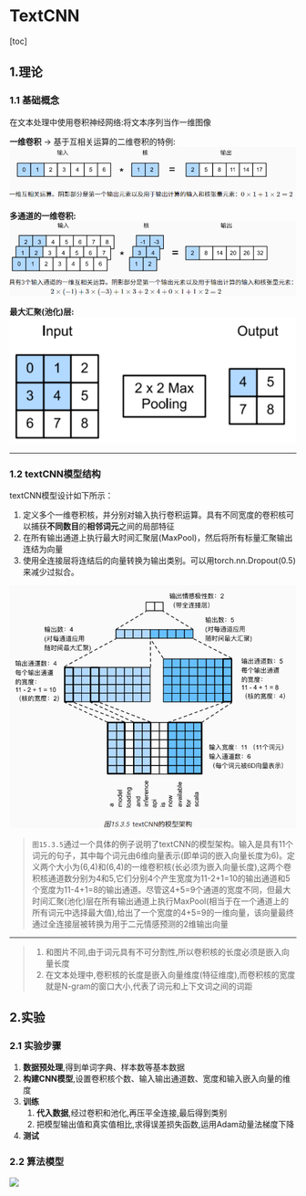 # TextCNN

[toc]

## 1.理论

### 1.1 基础概念

在文本处理中使用卷积神经网络:将文本序列当作一维图像

**一维卷积** -> 基于互相关运算的二维卷积的特例:
![ ](img/TextCNN-One-Dimentional-Conv.png)

**多通道的一维卷积:**
![ ](img/TextCNN-Many-Channels-One-Dimentional-Conv.png)

**最大汇聚(池化)层:**
![ ](img/TextCNN-MaxPool.png)

---

### 1.2 textCNN模型结构

textCNN模型设计如下所示：

1) 定义多个一维卷积核，并分别对输入执行卷积运算。具有不同宽度的卷积核可以捕获**不同数目**的**相邻词元**之间的局部特征
2) 在所有输出通道上执行最大时间汇聚层(MaxPool)，然后将所有标量汇聚输出连结为向量
3) 使用全连接层将连结后的向量转换为输出类别。可以用torch.nn.Dropout(0.5)来减少过拟合。

![ ](img/TextCNN-Structure.png)

> `图15.3.5`通过一个具体的例子说明了textCNN的模型架构。输入是具有11个词元的句子，其中每个词元由6维向量表示(即单词的嵌入向量长度为6)。定义两个大小为(6,4)和(6,4)的一维卷积核(长必须为嵌入向量长度),这两个卷积核通道数分别为4和5,它们分别4个产生宽度为11-2+1=10的输出通道和5个宽度为11-4+1=8的输出通道。尽管这4+5=9个通道的宽度不同，但最大时间汇聚(池化)层在所有输出通道上执行MaxPool(相当于在一个通道上的所有词元中选择最大值),给出了一个宽度的4+5=9的一维向量，该向量最终通过全连接层被转换为用于二元情感预测的2维输出向量

---

> 1) 和图片不同,由于词元具有不可分割性,所以卷积核的长度必须是嵌入向量长度
> 2) 在文本处理中,卷积核的长度是嵌入向量维度(特征维度),而卷积核的宽度就是N-gram的窗口大小,代表了词元和上下文词之间的词距

## 2.实验

### 2.1 实验步骤

1) **数据预处理**,得到单词字典、样本数等基本数据
2) **构建CNN模型**,设置卷积核个数、输入输出通道数、宽度和输入嵌入向量的维度
3) **训练**
   1) **代入数据**,经过卷积和池化,再压平全连接,最后得到类别
   2) 把模型输出值和真实值相比,求得误差损失函数,运用Adam动量法梯度下降
4) **测试**

### 2.2 算法模型

![ ](img/TextCNN-Model.jpg)
